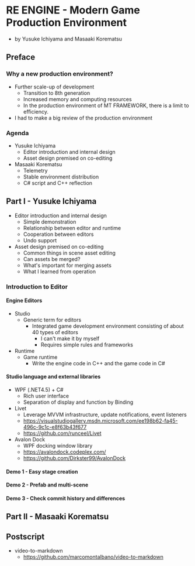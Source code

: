 # RE ENGINE - Modern Game Production Environment

* by Yusuke Ichiyama and Masaaki Korematsu



## Preface

### Why a new production environment?

* Further scale-up of development
  * Transition to 8th generation
  * Increased memory and computing resources
  * In the production environment of MT FRAMEWORK, there is a limit to efficiency.
* I had to make a big review of the production environment


### Agenda

* Yusuke Ichiyama
  * Editor introduction and internal design
  * Asset design premised on co-editing
* Masaaki Korematsu
  * Telemetry
  * Stable environment distribution
  * C# script and C++ reflection



## Part I - Yusuke Ichiyama

* Editor introduction and internal design
  * Simple demonstration
  * Relationship between editor and runtime
  * Cooperation between editors
  * Undo support
* Asset design premised on co-editing
  * Common things in scene asset editing
  * Can assets be merged?
  * What's important for merging assets
  * What I learned from operation


### Introduction to Editor

#### Engine Editors

* Studio
  * Generic term for editors
    * Integrated game development environment consisting of about 40 types of editors
      * I can't make it by myself
      * Requires simple rules and frameworks
* Runtime
  * Game runtime
    * Write the engine code in C++ and the game code in C#

#### Studio language and external libraries

* WPF (.NET4.5) + C#
  * Rich user interface
  * Separation of display and function by Binding
* Livet
  * Leverage MVVM infrastructure, update notifications, event listeners
  * https://visualstudiogallery.msdn.microsoft.com/ee198b62-fa45-496c-9c1c-e8f63b43f677
  * https://github.com/runceel/Livet
* Avalon Dock
  * WPF docking window library
  * https://avalondock.codeplex.com/
  * https://github.com/Dirkster99/AvalonDock

#### Demo 1 - Easy stage creation

#### Demo 2 - Prefab and multi-scene

#### Demo 3 - Check commit history and differences



## Part II - Masaaki Korematsu


## Postscript

* video-to-markdown
  * https://github.com/marcomontalbano/video-to-markdown
